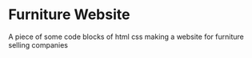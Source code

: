 <h1>Furniture Website</h1>
<p>
  A piece of some code blocks of html css making a website for furniture selling companies
</p>
